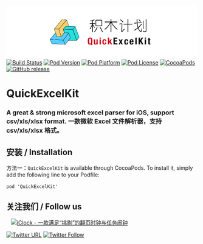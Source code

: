 ![logo](logo.png)
[![Build Status](http://img.shields.io/travis/pcjbird/QuickExcelKit/master.svg?style=flat)](https://travis-ci.org/pcjbird/QuickExcelKit)
[![Pod Version](http://img.shields.io/cocoapods/v/QuickExcelKit.svg?style=flat)](http://cocoadocs.org/docsets/QuickExcelKit/)
[![Pod Platform](http://img.shields.io/cocoapods/p/QuickExcelKit.svg?style=flat)](http://cocoadocs.org/docsets/QuickExcelKit/)
[![Pod License](http://img.shields.io/cocoapods/l/QuickExcelKit.svg?style=flat)](https://www.apache.org/licenses/LICENSE-2.0.html)
[![CocoaPods](https://img.shields.io/cocoapods/at/QuickExcelKit.svg)](https://github.com/pcjbird/QuickExcelKit)
[![GitHub release](https://img.shields.io/github/release/pcjbird/QuickExcelKit.svg)](https://github.com/pcjbird/QuickExcelKit/releases)

# QuickExcelKit
### A great & strong microsoft excel parser for iOS, support csv/xls/xlsx format. 一款微软 Excel 文件解析器，支持 csv/xls/xlsx 格式。

##  安装 / Installation

方法一：`QuickExcelKit` is available through CocoaPods. To install it, simply add the following line to your Podfile:

```
pod 'QuickExcelKit'
```

## 关注我们 / Follow us
  
<a href="https://itunes.apple.com/cn/app/iclock-一款满足-挑剔-的翻页时钟与任务闹钟/id1128196970?pt=117947806&ct=com.github.pcjbird.QuickWebViewController&mt=8"><img src="https://github.com/pcjbird/AssetsExtractor/raw/master/iClock.gif" width="400" title="iClock - 一款满足“挑剔”的翻页时钟与任务闹钟"></a>

[![Twitter URL](https://img.shields.io/twitter/url/http/shields.io.svg?style=social)](https://twitter.com/intent/tweet?text=https://github.com/pcjbird/QuickExcelKit)
[![Twitter Follow](https://img.shields.io/twitter/follow/pcjbird.svg?style=social)](https://twitter.com/pcjbird)
